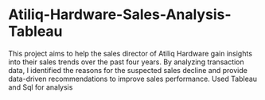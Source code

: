 # Atiliq-Hardware-Sales-Analysis-Tableau
This project aims to help the sales director of Atiliq Hardware gain insights into their sales trends over the past four years. By analyzing transaction data, I identified the reasons for the suspected sales decline and provide data-driven recommendations to improve sales performance. Used Tableau and Sql for analysis
